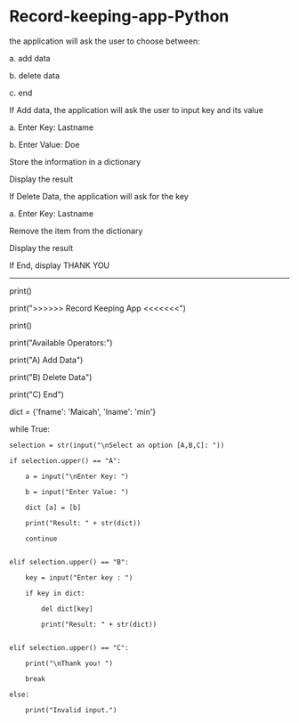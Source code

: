 # Record-keeping-app-Python

the application will ask the user to choose between:

a. add data

b. delete data

c. end

If Add data, the application will ask the user to input key and its value

a. Enter Key: Lastname

b. Enter Value: Doe

Store the information in a dictionary

Display the result

If Delete Data, the application will ask for the key

a. Enter Key: Lastname

Remove the item from the dictionary

Display the result

If End, display THANK YOU

----------------------------------------------------------------------------------------------------

print()

print(">>>>>> Record Keeping App <<<<<<<")

print()

print("Available Operators:")

print("A) Add Data")

print("B) Delete Data")

print("C) End")


dict = {'fname': 'Maicah', 'lname': 'min'}


while True:

    selection = str(input("\nSelect an option [A,B,C]: "))
    
    if selection.upper() == "A":
    
        a = input("\nEnter Key: ")
        
        b = input("Enter Value: ")
        
        dict [a] = [b]
        
        print("Result: " + str(dict))
        
        continue


    elif selection.upper() == "B":
    
        key = input("Enter key : ")
        
        if key in dict:
        
            del dict[key]
            
            print("Result: " + str(dict))


    elif selection.upper() == "C":
    
        print("\nThank you! ")
        
        break
        
    else:
    
        print("Invalid input.")
